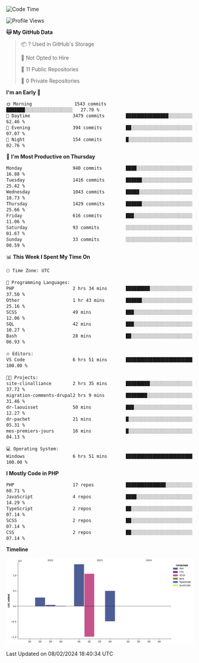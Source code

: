 <!--START_SECTION:waka-->
![Code Time](http://img.shields.io/badge/Code%20Time-1%2C488%20hrs%2018%20mins-blue)

![Profile Views](http://img.shields.io/badge/Profile%20Views-0-blue)

**🐱 My GitHub Data** 

> 📦 ? Used in GitHub's Storage 
 > 
> 🚫 Not Opted to Hire
 > 
> 📜 11 Public Repositories 
 > 
> 🔑 0 Private Repositories 
 > 
**I'm an Early 🐤** 

```text
🌞 Morning                1543 commits        ███████░░░░░░░░░░░░░░░░░░   27.70 % 
🌆 Daytime                3479 commits        ████████████████░░░░░░░░░   62.46 % 
🌃 Evening                394 commits         ██░░░░░░░░░░░░░░░░░░░░░░░   07.07 % 
🌙 Night                  154 commits         █░░░░░░░░░░░░░░░░░░░░░░░░   02.76 % 
```
📅 **I'm Most Productive on Thursday** 

```text
Monday                   940 commits         ████░░░░░░░░░░░░░░░░░░░░░   16.88 % 
Tuesday                  1416 commits        ██████░░░░░░░░░░░░░░░░░░░   25.42 % 
Wednesday                1043 commits        █████░░░░░░░░░░░░░░░░░░░░   18.73 % 
Thursday                 1429 commits        ██████░░░░░░░░░░░░░░░░░░░   25.66 % 
Friday                   616 commits         ███░░░░░░░░░░░░░░░░░░░░░░   11.06 % 
Saturday                 93 commits          ░░░░░░░░░░░░░░░░░░░░░░░░░   01.67 % 
Sunday                   33 commits          ░░░░░░░░░░░░░░░░░░░░░░░░░   00.59 % 
```


📊 **This Week I Spent My Time On** 

```text
🕑︎ Time Zone: UTC

💬 Programming Languages: 
PHP                      2 hrs 34 mins       █████████░░░░░░░░░░░░░░░░   37.50 % 
Other                    1 hr 43 mins        ██████░░░░░░░░░░░░░░░░░░░   25.16 % 
SCSS                     49 mins             ███░░░░░░░░░░░░░░░░░░░░░░   12.06 % 
SQL                      42 mins             ███░░░░░░░░░░░░░░░░░░░░░░   10.27 % 
Bash                     28 mins             ██░░░░░░░░░░░░░░░░░░░░░░░   06.93 % 

🔥 Editors: 
VS Code                  6 hrs 51 mins       █████████████████████████   100.00 % 

🐱‍💻 Projects: 
site-clinalliance        2 hrs 35 mins       █████████░░░░░░░░░░░░░░░░   37.72 % 
migration-comments-drupal2 hrs 9 mins        ████████░░░░░░░░░░░░░░░░░   31.46 % 
dr-laouisset             50 mins             ███░░░░░░░░░░░░░░░░░░░░░░   12.27 % 
dr-pachet                21 mins             █░░░░░░░░░░░░░░░░░░░░░░░░   05.31 % 
mes-premiers-jours       16 mins             █░░░░░░░░░░░░░░░░░░░░░░░░   04.13 % 

💻 Operating System: 
Windows                  6 hrs 51 mins       █████████████████████████   100.00 % 
```

**I Mostly Code in PHP** 

```text
PHP                      17 repos            ███████████████░░░░░░░░░░   60.71 % 
JavaScript               4 repos             ████░░░░░░░░░░░░░░░░░░░░░   14.29 % 
TypeScript               2 repos             ██░░░░░░░░░░░░░░░░░░░░░░░   07.14 % 
SCSS                     2 repos             ██░░░░░░░░░░░░░░░░░░░░░░░   07.14 % 
CSS                      2 repos             ██░░░░░░░░░░░░░░░░░░░░░░░   07.14 % 
```



**Timeline**

![Lines of Code chart](https://raw.githubusercontent.com/tahar-elgunaoui/tahar-elgunaoui/main/assets/bar_graph.png)


 Last Updated on 08/02/2024 18:40:34 UTC
<!--END_SECTION:waka-->
